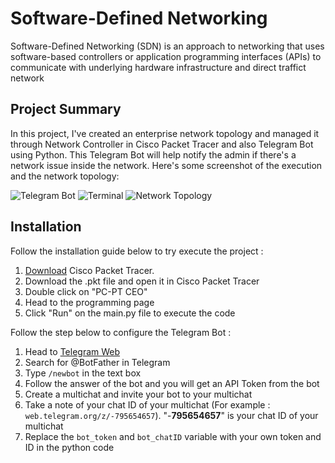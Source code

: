 # Software-Defined Networking

Software-Defined Networking (SDN) is an approach to networking that uses software-based controllers or application programming interfaces (APIs) to communicate with underlying hardware infrastructure and direct traffict network

## Project Summary

In this project, I've created an enterprise network topology and managed it through Network Controller in Cisco Packet Tracer and also Telegram Bot using Python. This Telegram Bot will help notify the admin if there's a network issue inside the network. Here's some screenshot of the execution and the network topology:

![Telegram Bot](https://drive.google.com/file/d/1ENKew_LlFLSYyD7YmjWt7BLwDEys_zfG/view?usp=sharing)
![Terminal](image-2.png)
![Network Topology](image-3.png)

## Installation

Follow the installation guide below to try execute the project :

1. [Download](https://www.netacad.com/portal/resources/packet-tracer) Cisco Packet Tracer. 
2. Download the .pkt file and open it in Cisco Packet Tracer
3. Double click on "PC-PT CEO"
4. Head to the programming page
5. Click "Run" on the main.py file to execute the code

Follow the step below to configure the Telegram Bot :

1. Head to [Telegram Web](https://web.telegram.org)
2. Search for @BotFather in Telegram
3. Type ```/newbot``` in the text box
4. Follow the answer of the bot and you will get an API Token from the bot
5. Create a multichat and invite your bot to your multichat
6. Take a note of your chat ID of your multichat (For example : ```web.telegram.org/z/-795654657```). "-**795654657**" is your chat ID of your multichat
7. Replace the ```bot_token``` and ```bot_chatID``` variable with your own token and ID in the python code



